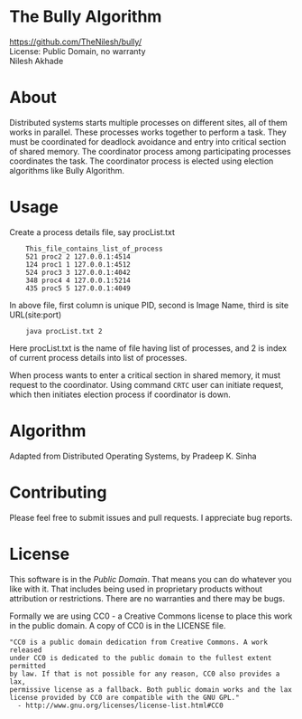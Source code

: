 **The Bully Algorithm**
=========================

https://github.com/TheNilesh/bully/  
License: Public Domain, no warranty  
Nilesh Akhade

About
=====

Distributed systems starts multiple processes on different sites, all of them works in parallel.
These processes works together to perform a task. They must be coordinated for deadlock avoidance and entry into critical section of shared memory.
The coordinator process among participating processes coordinates the task.
The coordinator process is elected using election algorithms like Bully Algorithm.

Usage
=====
Create a process details file, say procList.txt
```
	This_file_contains_list_of_process
	521 proc2 2 127.0.0.1:4514
	124 proc1 1 127.0.0.1:4512
	524 proc3 3 127.0.0.1:4042
	348 proc4 4 127.0.0.1:5214
	435 proc5 5 127.0.0.1:4049
```
In above file, first column is unique PID, second is Image Name, third is site URL(site:port)

```
	java procList.txt 2
```

Here procList.txt is the name of file having list of processes, and 2 is index of current process details into list of processes.

When process wants to enter a critical section in shared memory, it must request to the coordinator. Using command `CRTC` user can initiate request,
which then initiates election process if coordinator is down. 

Algorithm
============================
Adapted from Distributed Operating Systems, by Pradeep K. Sinha

Contributing
============

Please feel free to submit issues and pull requests. I appreciate bug reports.

License
=======

This software is in the *Public Domain*. That means you can do whatever you like
with it. That includes being used in proprietary products without attribution or
restrictions. There are no warranties and there may be bugs. 

Formally we are using CC0 - a Creative Commons license to place this work in the
public domain. A copy of CC0 is in the LICENSE file. 

    "CC0 is a public domain dedication from Creative Commons. A work released
    under CC0 is dedicated to the public domain to the fullest extent permitted
    by law. If that is not possible for any reason, CC0 also provides a lax,
    permissive license as a fallback. Both public domain works and the lax
    license provided by CC0 are compatible with the GNU GPL."
      - http://www.gnu.org/licenses/license-list.html#CC0